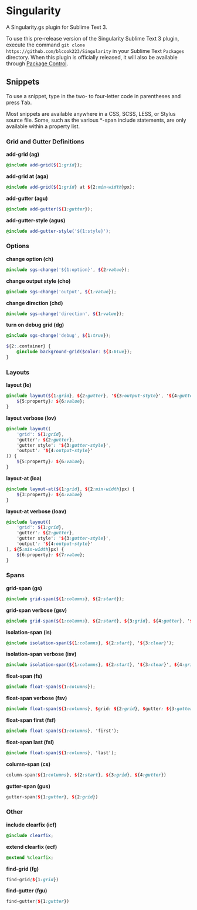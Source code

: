 # Singularity

A Singularity.gs plugin for Sublime Text 3.

To use this pre-release version of the Singularity Sublime Text 3 plugin, execute
the command `git clone https://github.com/blcook223/Singularity` in your Sublime
Text `Packages` directory. When this plugin is officially released, it will also
be available through [Package Control](https://packagecontrol.io/).

## Snippets

To use a snippet, type in the two- to four-letter code in parentheses and press
<kbd>Tab</kbd>.

Most snippets are available anywhere in a CSS, SCSS, LESS, or Stylus source file.
Some, such as the various *-span include statements, are only available within a
property list.


### Grid and Gutter Definitions

__add-grid (ag)__

```scss
@include add-grid(${1:grid});
```

__add-grid at (aga)__

```scss
@include add-grid(${1:grid} at ${2:min-width}px);
```

__add-gutter (agu)__

```scss
@include add-gutter(${1:gutter});
```

__add-gutter-style (agus)__

```scss
@include add-gutter-style('${1:style}');
```


### Options

__change option (ch)__

```scss
@include sgs-change('${1:option}', ${2:value});
```

__change output style (cho)__

```scss
@include sgs-change('output', ${1:value});
```

__change direction (chd)__

```scss
@include sgs-change('direction', ${1:value});
```

__turn on debug grid (dg)__

```scss
@include sgs-change('debug', ${1:true});

${2:.container} {
    @include background-grid($color: ${3:blue});
}
```


### Layouts

__layout (lo)__

```scss
@include layout(${1:grid}, ${2:gutter}, '${3:output-style}', '${4:gutter-style}') {
    ${5:property}: ${6:value};
}
```

__layout verbose (lov)__

```scss
@include layout((
    'grid': ${1:grid},
    'gutter': ${2:gutter},
    'gutter style': '${3:gutter-style}',
    'output': '${4:output-style}'
)) {
    ${5:property}: ${6:value};
}
```

__layout-at (loa)__

```scss
@include layout-at(${1:grid}, ${2:min-width}px) {
    ${3:property}: ${4:value}
}
```

__layout-at verbose (loav)__

```scss
@include layout((
    'grid': ${1:grid},
    'gutter': ${2:gutter},
    'gutter style': '${3:gutter-style}',
    'output': '${4:output-style}'
), ${5:min-width}px) {
    ${6:property}: ${7:value};
}
```


### Spans

__grid-span (gs)__

```scss
@include grid-span(${1:columns}, ${2:start});
```

__grid-span verbose (gsv)__

```scss
@include grid-span(${1:columns}, ${2:start}, ${3:grid}, ${4:gutter}, '${5:gutter-style}');
```

__isolation-span (is)__

```scss
@include isolation-span(${1:columns}, ${2:start}, '${3:clear}');
```

__isolation-span verbose (isv)__

```scss
@include isolation-span(${1:columns}, ${2:start}, '${3:clear}', ${4:grid}, ${5:gutter});
```

__float-span (fs)__

```scss
@include float-span(${1:columns});
```

__float-span verbose (fsv)__

```scss
@include float-span(${1:columns}, $grid: ${2:grid}, $gutter: ${3:gutter});
```

__float-span first (fsf)__

```scss
@include float-span(${1:columns}, 'first');
```

__float-span last (fsl)__

```scss
@include float-span(${1:columns}, 'last');
```

__column-span (cs)__

```scss
column-span(${1:columns}, ${2:start}, ${3:grid}, ${4:gutter})
```

__gutter-span (gus)__

```scss
gutter-span(${1:gutter}, ${2:grid})
```

### Other

__include clearfix (icf)__

```scss
@include clearfix;
```

__extend clearfix (ecf)__

```scss
@extend %clearfix;
```

__find-grid (fg)__

```scss
find-grid(${1:grid})
```

__find-gutter (fgu)__

```scss
find-gutter(${1:gutter})
```
